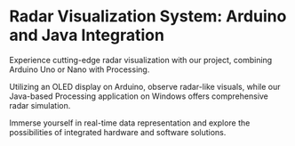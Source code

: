 # Radar Visualization System: Arduino and Java Integration

Experience cutting-edge radar visualization with our project, combining Arduino Uno or Nano with Processing. 

Utilizing an OLED display on Arduino, observe radar-like visuals, while our Java-based Processing application on Windows offers comprehensive radar simulation. 

Immerse yourself in real-time data representation and explore the possibilities of integrated hardware and software solutions.